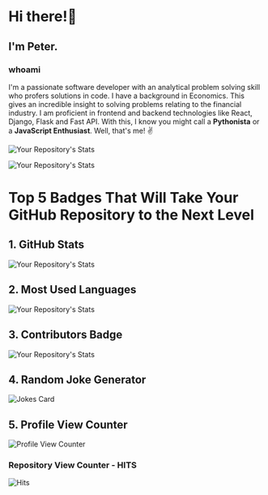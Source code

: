 # Hi there!👋 

## I'm Peter. 

### whoami

I'm a passionate software developer with an analytical problem solving skill who 
profers solutions in code. I have a background in Economics. This gives an incredible 
insight to solving problems relating to the financial industry. I am proficient in frontend and
backend technologies like React, Django, Flask and Fast API. With this, I know you might call 
a **Pythonista** or a **JavaScript Enthusiast**. Well, that's me! :v:


![Your Repository's Stats](https://github-readme-stats.vercel.app/api?username=peteCoder&show_icons=true)

![Your Repository's Stats](https://github-readme-stats.vercel.app/api/top-langs/?username=peteCoder&theme=blue)


# Top 5 Badges That Will Take Your GitHub Repository to the Next Level
## 1. GitHub Stats
![Your Repository's Stats](https://github-readme-stats.vercel.app/api?username=peteCoder&show_icons=true)
## 2. Most Used Languages
![Your Repository's Stats](https://github-readme-stats.vercel.app/api/top-langs/?username=peteCoder&theme=blue-green)
## 3. Contributors Badge
![Your Repository's Stats](https://contrib.rocks/image?repo=peteCoder/Python)
## 4. Random Joke Generator
![Jokes Card](https://readme-jokes.vercel.app/api)
## 5. Profile View Counter
![Profile View Counter](https://komarev.com/ghpvc/?username=peteCoder)
### Repository View Counter - HITS
![Hits](https://hitcounter.pythonanywhere.com/count/tag.svg?url=https://github.com/peteCoder/Python)

<!--
 is a ✨ _special_ ✨ repository because its `README.md` (this file) appears on your GitHub profile.

Here are some ideas to get you started:

- 🔭 I’m currently working on ...
- 🌱 I’m currently learning ...
- 👯 I’m looking to collaborate on ...
- 🤔 I’m looking for help with ...
- 💬 Ask me about ...
- 📫 How to reach me: ...
- 😄 Pronouns: ...
- ⚡ Fun fact: ...
-->
